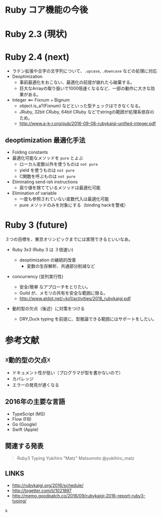 Ruby コア機能の今後
=====


Ruby 2.3 (現状)
=====


Ruby 2.4 (next)
=====

- ラテン拡張や合字の文字列について、`.upcase`, `.downcase` などの処理に対応
- Deoptimization
  - 事前最適化をおこない、最適化の前提が崩れたら破棄する。
  - 巨大なArrayの取り扱いで1000倍速くなるなど、一部の動作に大きな効果がある。
- Integer <== Fixnum + Bignum
  - object.is_a?(Fixnum) などといった型チェックはできなくなる。
  - JRuby, 32bit CRuby, 64bit CRuby などでstringの範囲が処理系依存のため。
  - http://www.a-k-r.org/pub/2016-09-08-rubykaigi-unified-integer.pdf


deoptimization 最適化手法
-----

- Folding constants
- 最適化可能なメソッドを `pure` とよぶ
  - ローカル変数以外を使うものは `not pure`
  - yield を使うものは `not pure`
  - C関数を呼ぶものは `not pure`
- Eliminating send-ish instructions
  - 戻り値を捨てているメソッドは最適化可能
- Elimination of variable
  - 一度も参照されていない変数代入は最適化可能
  - pure メソッドのみを対象にする（binding hackを警戒）



Ruby 3 (future)
=====

３つの目標を、東京オリンピックまでには実現できるといいなあ。

- Ruby 3x3 (Ruby 3 は ３倍速い)
  - deoptimization の継続的改善
    - 変数の生存解析、共通部分削減など

- concurrency (並列実行性)
  - 安全/簡単 なアプローチをとりたい。
  - Guild が、メモリの共有を安全な範囲に限る。
  - http://www.atdot.net/~ko1/activities/2016_rubykaigi.pdf

- 動的型の欠点（後述）に対策をつける
  - DRY,Duck typing を前提に、型推論できる範囲にはサポートをしたい。



参考文献
=====


☓動的型の欠点☓
-----

- ドキュメント性が低い（プログラマが型を書かないので）
- カバレッジ
- エラーの発見が遅くなる



2016年の主要な言語
-----

- TypeScript (MS)
- Flow (FB)
- Go (Google)
- Swift (Apple)



関連する発表
-----

> Ruby3 Typing
> Yukihiro "Matz" Matsumoto @yukihiro_matz


LINKS
-----

- http://rubykaigi.org/2016/schedule/
- http://togetter.com/li/1021897
- http://memo.goodpatch.co/2016/09/rubykaigi-2016-report-ruby3-typing/

s